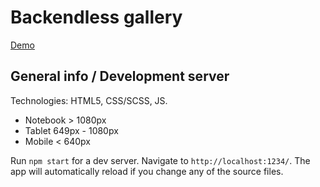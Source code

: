# Backendless gallery

[Demo](https://frant22.github.io/backendless/)

## General info / Development server

Technologies: HTML5, CSS/SCSS, JS.

- Notebook > 1080px
- Tablet 649px - 1080px
- Mobile < 640px

Run `npm start` for a dev server. Navigate to `http://localhost:1234/`. The app will automatically reload if you change any of the source files.


